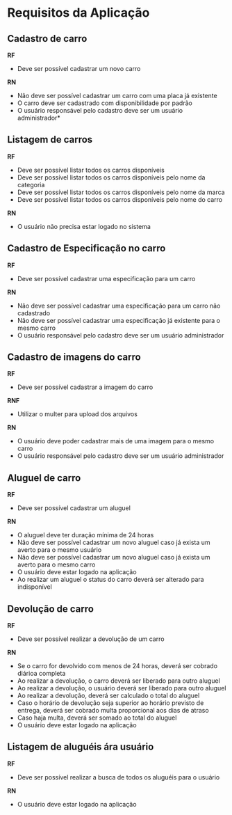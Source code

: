# Requisitos da Aplicação

## Cadastro de carro

**RF**
  - Deve ser possível cadastrar um novo carro

**RN**
  - Não deve ser possível cadastrar um carro com uma placa já existente
  - O carro deve ser cadastrado com disponibilidade por padrão
  - O usuário responsável pelo cadastro deve ser um usuário administrador*

## Listagem de carros

**RF**
  - Deve ser possível listar todos os carros disponíveis
  - Deve ser possível listar todos os carros disponíveis pelo nome da categoria
  - Deve ser possível listar todos os carros disponíveis pelo nome da marca
  - Deve ser possível listar todos os carros disponíveis pelo nome do carro

**RN**
  - O usuário não precisa estar logado no sistema

## Cadastro de Especificação no carro

**RF**
  - Deve ser possível cadastrar uma especificação para um carro

**RN**
  - Não deve ser possível cadastrar uma especificação para um carro não cadastrado
  - Não deve ser possível cadastrar uma especificação já existente para o mesmo carro
  - O usuário responsável pelo cadastro deve ser um usuário administrador

## Cadastro de imagens do carro

**RF**
  - Deve ser possível cadastrar a imagem do carro

**RNF**
  - Utilizar o multer para upload dos arquivos

**RN**
  - O usuário deve poder cadastrar mais de uma imagem para o mesmo carro
  - O usuário responsável pelo cadastro deve ser um usuário administrador

## Aluguel de carro

**RF**
  - Deve ser possível cadastrar um aluguel

**RN**
  - O aluguel deve ter duração mínima de 24 horas
  - Não deve ser possível cadastrar um novo aluguel caso já exista um averto para o mesmo usuário
  - Não deve ser possível cadastrar um novo aluguel caso já exista um averto para o mesmo carro
  - O usuário deve estar logado na aplicação
  - Ao realizar um aluguel o status do carro deverá ser alterado para indisponível

## Devolução de carro

**RF**
  - Deve ser possível realizar a devolução de um carro

**RN**
  -  Se o carro for devolvido com menos de 24 horas, deverá ser cobrado diárioa completa
  - Ao realizar a devolução, o carro deverá ser liberado para outro aluguel
  - Ao realizar a devolução, o usuário deverá ser liberado para outro aluguel
  - Ao realizar a devolução, deverá ser calculado o total do aluguel
  - Caso o horário de devolução seja superior ao horário previsto de entrega, deverá ser cobrado multa proporcional aos dias de atraso
  - Caso haja multa, deverá ser somado ao total do aluguel
  - O usuário deve estar logado na aplicação

## Listagem de aluguéis ára usuário

**RF**
  - Deve ser possível realizar a busca de todos os aluguéis para o usuário

**RN**
  - O usuário deve estar logado na aplicação